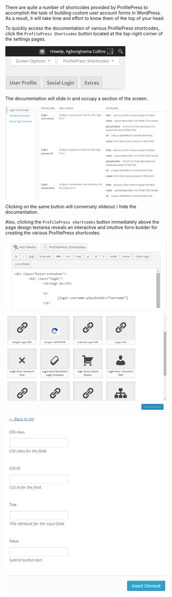 There are quite a number of shortcodes provided by ProfilePress to accomplish the task of building custom user account forms in WordPress. As a result, it will take time and effort to know them of the top of your head.


To quickly access the documentation of various ProfilePress shortcodes, click the `ProfilePress Shortcodes` button located at the top-right corner of the settings pages.


![ProfilePress Shortcodes documentation](img/shortocode-help.png)


The documentation will slide in and occupy a section of the screen.


![ProfilePress Shortcodes documentation](img/shortcode-doc.png)


Clicking on the same button will conversely slideout / hide the documentation.



Also, clicking the `ProfilePress shortcodes` button immediately above the page design textarea reveals an interactive and intuitive form builder for creating the various ProfilePress shortcodes.


![Shortcodes form builder button](img/tinymce-button.png)


![Shortcodes form builder button](img/shortcakes.png)


![Shortcodes form builder](img/shortcake-form.png)
